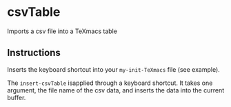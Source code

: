 # csvTable
Imports a csv file into a TeXmacs table



## Instructions


Inserts the keyboard shortcut into your `my-init-TeXmacs` file (see example).

The `insert-csvTable` isapplied through a keyboard shortcut. It takes one argument, the file name of the csv data, and inserts the data into the current buffer.
